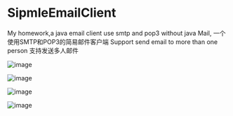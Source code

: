 SipmleEmailClient
=================

My homework,a java email client use smtp and pop3 without java Mail,
一个使用SMTP和POP3的简易邮件客户端
Support send email to more than one person
支持发送多人邮件

![image](https://github.com/JackWong025/SimpleEmailClient/blob/master/1.jpg)


![image](https://github.com/JackWong025/SimpleEmailClient/blob/master/2.jpg)


![image](https://github.com/JackWong025/SimpleEmailClient/blob/master/3.jpg)


![image](https://github.com/JackWong025/SimpleEmailClient/blob/master/4.jpg)
